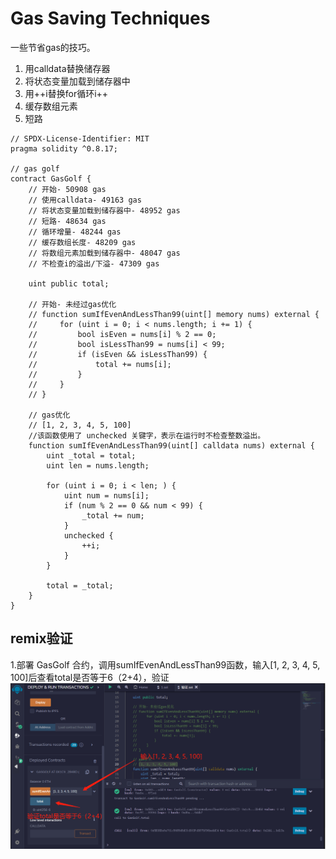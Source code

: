 # Gas Saving Techniques
一些节省gas的技巧。

1. 用calldata替换储存器
2. 将状态变量加载到储存器中
3. 用++i替换for循环i++
4. 缓存数组元素
5. 短路

```solidity
// SPDX-License-Identifier: MIT
pragma solidity ^0.8.17;

// gas golf
contract GasGolf {
    // 开始- 50908 gas
    // 使用calldata- 49163 gas
    // 将状态变量加载到储存器中- 48952 gas
    // 短路- 48634 gas
    // 循环增量- 48244 gas
    // 缓存数组长度- 48209 gas
    // 将数组元素加载到储存器中- 48047 gas
    // 不检查i的溢出/下溢- 47309 gas

    uint public total;

    // 开始- 未经过gas优化
    // function sumIfEvenAndLessThan99(uint[] memory nums) external {
    //     for (uint i = 0; i < nums.length; i += 1) {
    //         bool isEven = nums[i] % 2 == 0;
    //         bool isLessThan99 = nums[i] < 99;
    //         if (isEven && isLessThan99) {
    //             total += nums[i];
    //         }
    //     }
    // }

    // gas优化
    // [1, 2, 3, 4, 5, 100]
    //该函数使用了 unchecked 关键字，表示在运行时不检查整数溢出。
    function sumIfEvenAndLessThan99(uint[] calldata nums) external {
        uint _total = total;
        uint len = nums.length;

        for (uint i = 0; i < len; ) {
            uint num = nums[i];
            if (num % 2 == 0 && num < 99) {
                _total += num;
            }
            unchecked {
                ++i;
            }
        }

        total = _total;
    }
}
```

## remix验证
1.部署 GasGolf 合约，调用sumIfEvenAndLessThan99函数，输入[1, 2, 3, 4, 5, 100]后查看total是否等于6（2+4），验证
![43-1.jpg](img/43-1.jpg)

